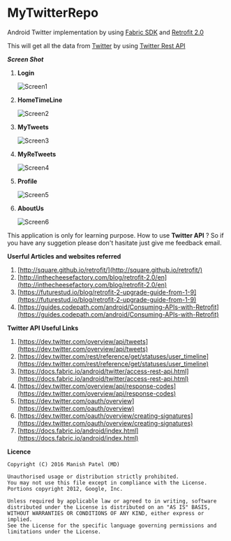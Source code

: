 # MyTwitterRepo

Android Twitter implementation by using [Fabric SDK](https://docs.fabric.io/android/index.html) and  [Retrofit 2.0](http://square.github.io/retrofit/) 

This will get all the data from [Twitter](http://twitter.com/) by using [Twitter Rest API](https://dev.twitter.com/rest/public)

***Screen Shot***


1. **Login**

   ![Screen1](https://github.com/manishpatelgt/MyTwitterRepo/blob/master/MyTwitter/Screen1.png)

2. **HomeTimeLine**

   ![Screen2](https://github.com/manishpatelgt/MyTwitterRepo/blob/master/MyTwitter/Screen2.png)
   
   
3. **MyTweets**

    ![Screen3](https://github.com/manishpatelgt/MyTwitterRepo/blob/master/MyTwitter/Screen3.png)
  

4. **MyReTweets**

   ![Screen4](https://github.com/manishpatelgt/MyTwitterRepo/blob/master/MyTwitter/Screen4.png)
   
5. **Profile**

   ![Screen5](https://github.com/manishpatelgt/MyTwitterRepo/blob/master/MyTwitter/Screen5.png)
   
   
6. **AboutUs**

   ![Screen6](https://github.com/manishpatelgt/MyTwitterRepo/blob/master/MyTwitter/Screen6.png)
   
   
This application is only for learning purpose. How to use **Twitter API** ? So if you have any suggetion please don't hasitate just give me feedback email.


**Userful Articles and websites referred**
 
 1. [http://square.github.io/retrofit/](http://square.github.io/retrofit/)
 2. [http://inthecheesefactory.com/blog/retrofit-2.0/en](http://inthecheesefactory.com/blog/retrofit-2.0/en)
 3. [https://futurestud.io/blog/retrofit-2-upgrade-guide-from-1-9](https://futurestud.io/blog/retrofit-2-upgrade-guide-from-1-9)
 4. [https://guides.codepath.com/android/Consuming-APIs-with-Retrofit](https://guides.codepath.com/android/Consuming-APIs-with-Retrofit)
 
 
**Twitter API Useful Links**

 1. [https://dev.twitter.com/overview/api/tweets](https://dev.twitter.com/overview/api/tweets) 
 2. [https://dev.twitter.com/rest/reference/get/statuses/user_timeline](https://dev.twitter.com/rest/reference/get/statuses/user_timeline)
 3. [https://docs.fabric.io/android/twitter/access-rest-api.html](https://docs.fabric.io/android/twitter/access-rest-api.html)
 4. [https://dev.twitter.com/overview/api/response-codes](https://dev.twitter.com/overview/api/response-codes)
 5. [https://dev.twitter.com/oauth/overview](https://dev.twitter.com/oauth/overview)
 6. [https://dev.twitter.com/oauth/overview/creating-signatures](https://dev.twitter.com/oauth/overview/creating-signatures)
 7. [https://docs.fabric.io/android/index.html](https://docs.fabric.io/android/index.html)
 
 
**Licence**
 
 ```
 Copyright (C) 2016 Manish Patel (MD)
 
 Unauthorised usage or distribution strictly prohibited.
 You may not use this file except in compliance with the License.
 Portions copyright 2012, Google, Inc.
 
 Unless required by applicable law or agreed to in writing, software
 distributed under the License is distributed on an "AS IS" BASIS,
 WITHOUT WARRANTIES OR CONDITIONS OF ANY KIND, either express or implied.
 See the License for the specific language governing permissions and
 limitations under the License.
 
 ```
 
 
